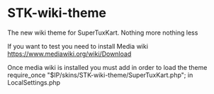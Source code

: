 # STK-wiki-theme

The new wiki theme for SuperTuxKart. Nothing more nothing less

If you want to test you need to install Media wiki https://www.mediawiki.org/wiki/Download

Once media wiki is installed you must add in order to load the theme
require_once "$IP/skins/STK-wiki-theme/SuperTuxKart.php";
in LocalSettings.php

